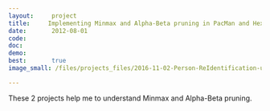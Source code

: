 ```yaml
---
layout:     project
title:     Implementing Minmax and Alpha-Beta pruning in PacMan and Hex game 
date:       2012-08-01
code:  
doc:        
demo:
best:       true
image_small: /files/projects_files/2016-11-02-Person-ReIdentification-using-Point-Cloud.png

---
```

These 2 projects help me to understand Minmax and Alpha-Beta pruning. 